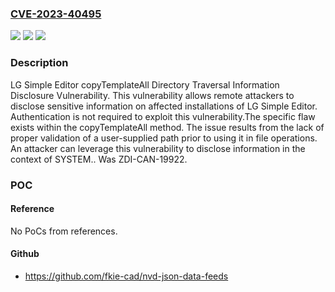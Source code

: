 ### [CVE-2023-40495](https://cve.mitre.org/cgi-bin/cvename.cgi?name=CVE-2023-40495)
![](https://img.shields.io/static/v1?label=Product&message=Simple%20Editor&color=blue)
![](https://img.shields.io/static/v1?label=Version&message=%3D%20LG%20Simple%20Editor%203.21.0%20&color=brighgreen)
![](https://img.shields.io/static/v1?label=Vulnerability&message=CWE-22%3A%20Improper%20Limitation%20of%20a%20Pathname%20to%20a%20Restricted%20Directory%20('Path%20Traversal')&color=brighgreen)

### Description

LG Simple Editor copyTemplateAll Directory Traversal Information Disclosure Vulnerability. This vulnerability allows remote attackers to disclose sensitive information on affected installations of LG Simple Editor. Authentication is not required to exploit this vulnerability.The specific flaw exists within the copyTemplateAll method. The issue results from the lack of proper validation of a user-supplied path prior to using it in file operations. An attacker can leverage this vulnerability to disclose information in the context of SYSTEM.. Was ZDI-CAN-19922.

### POC

#### Reference
No PoCs from references.

#### Github
- https://github.com/fkie-cad/nvd-json-data-feeds

